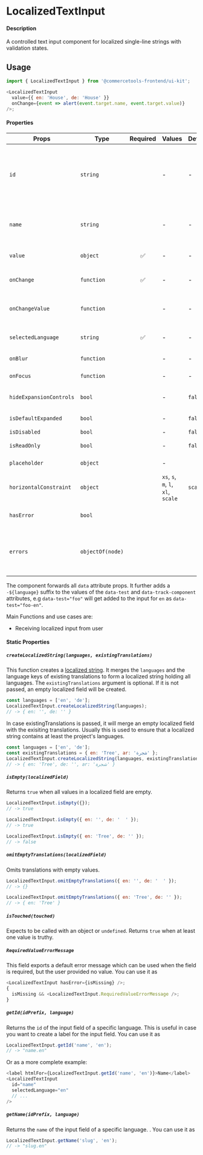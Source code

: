 # LocalizedTextInput

#### Description

A controlled text input component for localized single-line strings with validation
states.

## Usage

```js
import { LocalizedTextInput } from '@commercetools-frontend/ui-kit';

<LocalizedTextInput
  value={{ en: 'House', de: 'House' }}
  onChange={event => alert(event.target.name, event.target.value)}
/>;
```

#### Properties

| Props                   | Type             | Required | Values                             | Default | Description                                                                                                                                                                                                                                           |
| ----------------------- | ---------------- | :------: | ---------------------------------- | ------- | ----------------------------------------------------------------------------------------------------------------------------------------------------------------------------------------------------------------------------------------------------- |
| `id`                    | `string`         |          | -                                  | -       | Used as prefix of HTML `id` property. Each input field id will have the language as a suffix (`${idPrefix}.${lang}`), e.g. `foo.en`. You can use the static `LocalizedTextInput.getId(idPrefix, language)` to create this id string, e.g. for labels. |
| `name`                  | `string`         |          | -                                  | -       | Used as HTML `name` property for each input field. Each input field name will have the language as a suffix (`${namePrefix}.${lang}`), e.g. `foo.en`                                                                                                  |
| `value`                 | `object`         |    ✅    | -                                  | -       | Values to use. Keyed by language, the values are the actual values, e.g. `{ en: 'Horse', de: 'Pferd' }`                                                                                                                                               |
| `onChange`              | `function`       |    ✅    | -                                  | -       | Gets called when any input is changed. Is called with the change event of the changed input.                                                                                                                                                          |
| `onChangeValue`         | `function`       |          | -                                  | -       | Gets called when any input is changed. Is called with an object of the shape of `value`. The event is not passed along.                                                                                                                               |
| `selectedLanguage`      | `string`         |    ✅    | -                                  | -       | Specifies which language will be shown in case the `LocalizedTextInput` is collapsed.                                                                                                                                                                 |
| `onBlur`                | `function`       |          | -                                  | -       | Called when any field is blurred. Is called with the `event` of that field.                                                                                                                                                                           |
| `onFocus`               | `function`       |          | -                                  | -       | Called when any field is focussed. Is called with the `event` of that field.                                                                                                                                                                          |
| `hideExpansionControls` | `bool`           |          | -                                  | `false` | Will hide the expansion controls when set to `true`. It always shows all languages instead.                                                                                                                                                           |
| `isDefaultExpanded`     | `bool`           |          | -                                  | `false` | Controls whether one or all languages are visible by default                                                                                                                                                                                          |
| `isDisabled`            | `bool`           |          | -                                  | `false` | Disables all input fields.                                                                                                                                                                                                                            |
| `isReadOnly`            | `bool`           |          | -                                  | `false` | Disables all input fields and shows them in read-only mode.                                                                                                                                                                                           |
| `placeholder`           | `object`         |          | -                                  |         | Placeholders for each language. Object of the same shape as `value`.                                                                                                                                                                                  |
| `horizontalConstraint`  | `object`         |          | `xs`, `s`, `m`, `l`, `xl`, `scale` | `scale` | Horizontal size limit of the input fields.                                                                                                                                                                                                            |
| `hasError`              | `bool`           |          |                                    |         | Will apply the error state to each input without showing any error message.                                                                                                                                                                           |
| `errors`                | `objectOf(node)` |          |                                    |         | Used to show errors underneath the inputs of specific languages. Pass an object holding the language to show the error for as the key, and a value holding a React node which will be shown underneath the input.                                     |

The component forwards all `data` attribute props. It further adds a `-${language}` suffix to the values of the `data-test` and `data-track-component` attributes, e.g `data-test="foo"` will get added to the input for `en` as `data-test="foo-en"`.

Main Functions and use cases are:

- Receiving localized input from user

#### Static Properties

##### `createLocalizedString(languages, existingTranslations)`

This function creates a [localized string](https://docs.commercetools.com/http-api-types.html#localizedstring). It merges the `languages` and the language keys of existing translations to form a localized string holding all languages.
The `existingTranslations` argument is optional. If it is not passed, an empty localized field will be created.

```js
const languages = ['en', 'de'];
LocalizedTextInput.createLocalizedString(languages);
// -> { en: '', de: '' }
```

In case existingTranslations is passed, it will merge an empty localized field with the exisiting translations. Usually this is used to ensure that a localized string contains at least the project's languages.

```js
const languages = ['en', 'de'];
const existingTranslations = { en: 'Tree', ar: 'شجرة' };
LocalizedTextInput.createLocalizedString(languages, existingTranslations);
// -> { en: 'Tree', de: '', ar: 'شجرة' }
```

##### `isEmpty(localizedField)`

Returns `true` when all values in a localized field are empty.

```js
LocalizedTextInput.isEmpty({});
// -> true
```

```js
LocalizedTextInput.isEmpty({ en: '', de: '  ' });
// -> true
```

```js
LocalizedTextInput.isEmpty({ en: 'Tree', de: '' });
// -> false
```

##### `omitEmptyTranslations(localizedField)`

Omits translations with empty values.

```js
LocalizedTextInput.omitEmptyTranslations({ en: '', de: '  ' });
// -> {}
```

```js
LocalizedTextInput.omitEmptyTranslations({ en: 'Tree', de: '' });
// -> { en: 'Tree' }
```

##### `isTouched(touched)`

Expects to be called with an object or `undefined`.
Returns `true` when at least one value is truthy.

##### `RequiredValueErrorMessage`

This field exports a default error message which can be used when the field is
required, but the user provided no value. You can use it as

```js
<LocalizedTextInput hasError={isMissing} />;
{
  isMissing && <LocalizedTextInput.RequiredValueErrorMessage />;
}
```

##### `getId(idPrefix, language)`

Returns the `id` of the input field of a specific language. This is useful in case you want to create a label for the input field. You can use it as

```js
LocalizedTextInput.getId('name', 'en');
// -> "name.en"
```

Or as a more complete example:

```js
<label htmlFor={LocalizedTextInput.getId('name', 'en')}>Name</label>
<LocalizedTextInput
  id="name"
  selectedLanguage="en"
  // ...
/>
```

##### `getName(idPrefix, language)`

Returns the `name` of the input field of a specific language. . You can use it as

```js
LocalizedTextInput.getName('slug', 'en');
// -> "slug.en"
```
